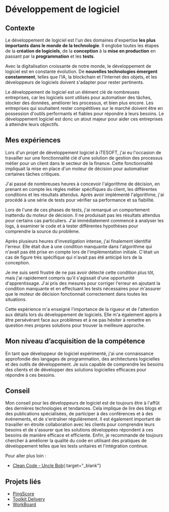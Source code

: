 # Développement de logiciel

## Contexte

Le développement de logiciel est l'un des domaines d'expertise **les plus importants dans le monde de la 
technologie**. Il englobe toutes les étapes de la **création de logiciels**, de la **conception** à la **mise en production** en 
passant par la **programmation** et les **tests**.

Avec la digitalisation croissante de notre monde, le développement de logiciel est en constante évolution. De **nouvelles
technologies émergent constamment**, telles que l'IA, la blockchain et l'Internet des objets, et les développeurs de
logiciels doivent s'adapter pour rester pertinents.

Le développement de logiciel est un élément clé de nombreuses entreprises, car les logiciels sont utilisés pour
automatiser des tâches, stocker des données, améliorer les processus, et bien plus encore. Les entreprises qui
souhaitent rester compétitives sur le marché doivent être en possession d'outils performants et fiables pour répondre 
à leurs besoins. Le développement logiciel est donc un atout majeur pour aider ces entreprises à atteindre leurs
objectifs.

## Mes expériences

Lors d'un projet de développement logiciel à iTESOFT, j'ai eu l'occasion de travailler sur une fonctionnalité clé
d'une solution de gestion des processus métier pour un client dans le secteur de la finance. Cette fonctionnalité
impliquait la mise en place d'un moteur de décision pour automatiser certaines tâches critiques.

J'ai passé de nombreuses heures à concevoir l'algorithme de décision, en prenant en compte les règles métier spécifiques
du client, les différentes conditions et les résultats attendus. Après avoir implémenté l'algorithme, j'ai procédé à une
série de tests pour vérifier sa performance et sa fiabilité.

Lors de l'une de ces phases de tests, j'ai remarqué un comportement inattendu du moteur de décision. Il ne
produisait pas les résultats attendus pour certains cas particuliers. J'ai immédiatement commencé à analyser les logs, à
examiner le code et à tester différentes hypothèses pour comprendre la source du problème.

Après plusieurs heures d'investigation intense, j'ai finalement identifié l'erreur. Elle était due à une condition
manquante dans l'algorithme qui n'avait pas été prise en compte lors de l'implémentation initiale. C'était un cas de
figure très spécifique qui n'avait pas été anticipé lors de la conception.

Je me suis senti frustré de ne pas avoir détecté cette condition plus tôt, mais j'ai rapidement compris qu'il
s'agissait d'une opportunité d'apprentissage. J'ai pris des mesures pour corriger l'erreur en ajoutant la condition
manquante et en effectuant les tests nécessaires pour m'assurer que le moteur de décision fonctionnait correctement dans
toutes les situations.

Cette expérience m'a enseigné l'importance de la rigueur et de l'attention aux détails lors du développement de
logiciels. Elle m'a également appris à être persévérant face aux problèmes et à ne pas hésiter à remettre en question
mes propres solutions pour trouver la meilleure approche.

## Mon niveau d’acquisition de la compétence

En tant que développeur de logiciel expérimenté, j'ai une connaissance approfondie des langages de programmation, des
architectures logicielles et des outils de développement. Je suis capable de comprendre les besoins des clients et de
développer des solutions logicielles efficaces pour répondre à ces besoins.

## Conseil

Mon conseil pour les développeurs de logiciel est de toujours être à l'affût des dernières technologies et tendances.
Cela implique de lire des blogs et des publications spécialisées, de participer à des conférences et à des événements,
et de s'entraîner régulièrement. Il est également important de travailler en étroite collaboration avec les clients pour
comprendre leurs besoins et de s'assurer que les solutions développées répondent à ces besoins de manière efficace et
efficiente. Enfin, je recommande de toujours chercher à améliorer la qualité du code en utilisant des pratiques de
développement telles que les tests unitaires et l'intégration continue.

Pour aller plus loin :

- [Clean Code - Uncle Bob](https://youtu.be/7EmboKQH8lM){:target="_blank"}

## Projets liés

- [PingScore](../../../mes-réalisations/pingscore)
- [Toolkit Delivery](../../../mes-réalisations/toolkit-delivery)
- [WorkBoard](../../../mes-réalisations/workboard)
